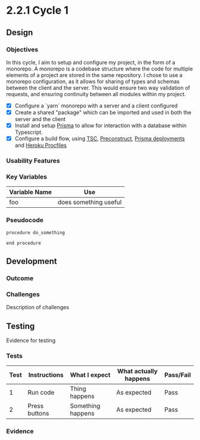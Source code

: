 # 2.2.1 Cycle 1

## Design

### Objectives

In this cycle, I aim to setup and configure my project, in the form of a monorepo. A monorepo is a codebase structure where the code for multiple elements of a project are stored in the same repository. I chose to use a monorepo configuration, as it allows for sharing of types and schemas between the client and the server. This would ensure two way validation of requests, and ensuring continuity between all modules within my project.

* [x] Configure a \`yarn\` monorepo with a server and a client configured
* [x] Create a shared "package" which can be imported and used in both the server and the client
* [x] Install and setup [Prisma](https://www.prisma.io) to allow for interaction with a database within Typescript.
* [x] Configure a build flow, using [TSC](https://www.typescriptlang.org), [Preconstruct](https://preconstruct.tools), [Prisma deployments](https://www.prisma.io/docs/reference/api-reference/command-reference#migrate-deploy) and [Heroku Procfiles](https://devcenter.heroku.com/articles/procfile)

### Usability Features

### Key Variables

| Variable Name | Use                   |
| ------------- | --------------------- |
| foo           | does something useful |

### Pseudocode

```
procedure do_something
    
end procedure
```

## Development

### Outcome

### Challenges

Description of challenges

## Testing

Evidence for testing

### Tests

| Test | Instructions  | What I expect     | What actually happens | Pass/Fail |
| ---- | ------------- | ----------------- | --------------------- | --------- |
| 1    | Run code      | Thing happens     | As expected           | Pass      |
| 2    | Press buttons | Something happens | As expected           | Pass      |

### Evidence
